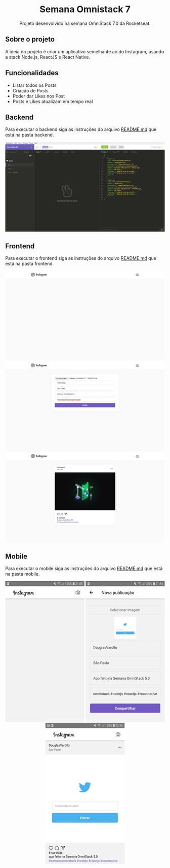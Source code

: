 <h1 align="center">Semana Omnistack 7</h1>
<p align="center">Projeto desenvolvido na semana OmniStack 7.0 da Rocketseat.</p>

## Sobre o projeto

A ideia do projeto é criar um aplicativo semelhante ao do Instagram, usando a stack Node.js, ReactJS e React Native.

## Funcionalidades

- Listar todos os Posts
- Criação de Posts
- Poder dar Likes nos Post
- Posts e Likes atualizam em tempo real

## Backend

Para executar o backend siga as instruções do arquivo [README.md](https://github.com/DouglasVarollo/OmniStack7/blob/master/backend/README.md) que está na pasta backend.

<p align="center">
  <img src="./.github/backend.png" />
</p>

## Frontend

Para executar o frontend siga as instruções do arquivo [README.md](https://github.com/DouglasVarollo/OmniStack7/blob/master/frontend/README.md) que está na pasta frontend.

<p align="center">
  <img src="./.github/frontend01.png" />
  <img src="./.github/frontend02.png" />
  <img src="./.github/frontend03.png" />
</p>

## Mobile

Para executar o mobile siga as instruções do arquivo [README.md](https://github.com/DouglasVarollo/OmniStack7/blob/master/mobile/README.md) que está na pasta mobile.

<p align="center">
  <img src="./.github/mobile01.jpg" width="250" />
  <img src="./.github/mobile02.jpg" width="250" />
  <img src="./.github/mobile03.jpg" width="250" />
</p>

